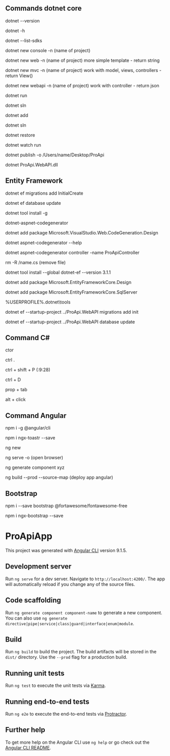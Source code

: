 ## Commands dotnet core

dotnet --version

dotnet -h

dotnet --list-sdks

dotnet new console -n (name of project)

dotnet new web -n (name of project) more simple template - return string

dotnet new mvc -n (name of project) work with model, views, controllers - return View()

dotnet new webapi -n (name of project) work with controller - return json

dotnet run

dotnet sln

dotnet add 

dotnet sln 

dotnet restore

dotnet watch run

dotnet publish -o /Users/name/Desktop/ProApi

dotnet ProApi.WebAPI.dll

## Entity Framework
dotnet ef migrations add InitialCreate

dotnet ef database update

dotnet tool install -g 

dotnet-aspnet-codegenerator

dotnet add package Microsoft.VisualStudio.Web.CodeGeneration.Design

dotnet aspnet-codegenerator --help

dotnet aspnet-codegenerator controller -name ProApiController

rm -R <name>/name.cs (remove file)

dotnet tool install --global dotnet-ef --version 3.1.1

dotnet add package Microsoft.EntityFrameworkCore.Design

dotnet add package Microsoft.EntityFrameworkCore.SqlServer

%USERPROFILE%\.dotnet\tools

dotnet ef --startup-project ../ProApi.WebAPI migrations add init

dotnet ef --startup-project ../ProApi.WebAPI database update

## Command C#
ctor

ctrl .

ctrl + shift + P (:9:28)

ctrl + D

prop + tab

alt + click

## Command Angular
npm i -g @angular/cli

npm i ngx-toastr --save

ng new <name>

ng serve -o (open browser)

ng generate component xyz

ng build --prod --source-map (deploy app angular)


## Bootstrap
npm i --save bootstrap @fortawesome/fontawesome-free

npm i ngx-bootstrap --save

# ProApiApp

This project was generated with [Angular CLI](https://github.com/angular/angular-cli) version 9.1.5.

## Development server

Run `ng serve` for a dev server. Navigate to `http://localhost:4200/`. The app will automatically reload if you change any of the source files.

## Code scaffolding

Run `ng generate component component-name` to generate a new component. You can also use `ng generate directive|pipe|service|class|guard|interface|enum|module`.

## Build

Run `ng build` to build the project. The build artifacts will be stored in the `dist/` directory. Use the `--prod` flag for a production build.

## Running unit tests

Run `ng test` to execute the unit tests via [Karma](https://karma-runner.github.io).

## Running end-to-end tests

Run `ng e2e` to execute the end-to-end tests via [Protractor](http://www.protractortest.org/).

## Further help

To get more help on the Angular CLI use `ng help` or go check out the [Angular CLI README](https://github.com/angular/angular-cli/blob/master/README.md).
